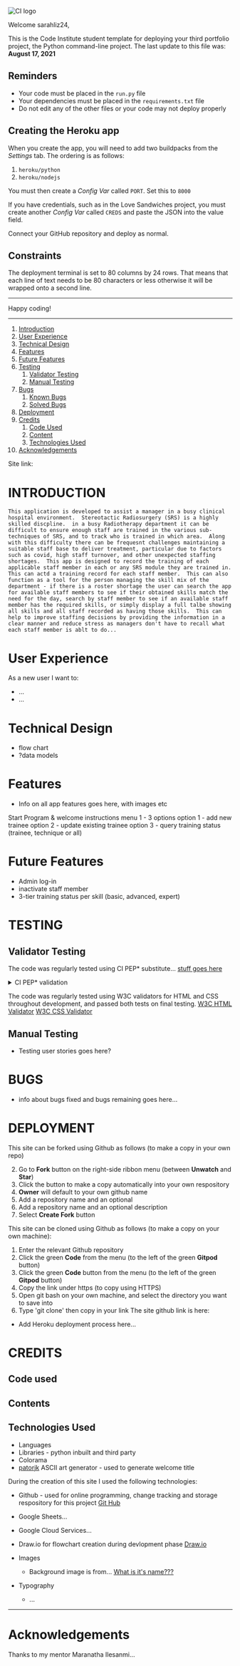![CI logo](https://codeinstitute.s3.amazonaws.com/fullstack/ci_logo_small.png)

Welcome sarahliz24,

This is the Code Institute student template for deploying your third portfolio project, the Python command-line project. The last update to this file was: **August 17, 2021**

## Reminders

* Your code must be placed in the `run.py` file
* Your dependencies must be placed in the `requirements.txt` file
* Do not edit any of the other files or your code may not deploy properly

## Creating the Heroku app

When you create the app, you will need to add two buildpacks from the _Settings_ tab. The ordering is as follows:

1. `heroku/python`
2. `heroku/nodejs`

You must then create a _Config Var_ called `PORT`. Set this to `8000`

If you have credentials, such as in the Love Sandwiches project, you must create another _Config Var_ called `CREDS` and paste the JSON into the value field.

Connect your GitHub repository and deploy as normal.

## Constraints

The deployment terminal is set to 80 columns by 24 rows. That means that each line of text needs to be 80 characters or less otherwise it will be wrapped onto a second line.

-----
Happy coding!

-----------------------------------------------------------------------------------------------------------------------------------------------------------------------

1. [Introduction](#introduction)
2. [User Experience](#user-experience)
3. [Technical Design](#technical-design)
4. [Features](#features)
5. [Future Features](#future-features)
6. [Testing](#testing)
    1. [Validator Testing](#validator-testing)
    2. [Manual Testing](#manual-testing)
7. [Bugs](#bugs)
    1. [Known Bugs](#known-bugs)
    2. [Solved Bugs](#solved-bugs)
8. [Deployment](#deployment)
9. [Credits](#credits)
    1. [Code Used](#code-used)
    2. [Content](#content)
    3. [Technologies Used](#technologies-used)
10. [Acknowledgements](#acknowledgements)

Site link:


# INTRODUCTION

    This application is developed to assist a manager in a busy clinical hospital environment.  Stereotactic Radiosurgery (SRS) is a highly skilled discpline.  in a busy Radiotherapy department it can be difficult to ensure enough staff are trained in the various sub-techniques of SRS, and to track who is trained in which area.  Along with this difficulty there can be frequesnt challenges maintaining a suitable staff base to deliver treatment, particular due to factors such as covid, high staff turnover, and other unexpected staffing shortages.  This app is designed to record the training of each applicable staff member in each or any SRS module they are trained in.  This can actd a training record for each staff member.  This can also function as a tool for the person managing the skill mix of the department - if there is a roster shortage the user can search the app for available staff members to see if their obtained skills match the need for the day, search by staff member to see if an available staff member has the required skills, or simply display a full talbe showing all skills and all staff recorded as having those skills.  This can help to improve staffing decisions by providing the information in a clear manner and reduce stress as managers don't have to recall what each staff member is ablt to do...


# User Experience

As a new user I want to:
* ...
* ...


# Technical Design

* flow chart
* ?data models


# Features

* Info on all app features goes here, with images etc

Start Program & welcome
instructions
menu 1 - 3 options
option 1 - add new trainee
option 2 - update existing trainee
option 3 - query training status (trainee, technique or all)

# Future Features

* Admin log-in
* inactivate staff member
* 3-tier training status per skill (basic, advanced, expert)


# TESTING

## Validator Testing

The code was regularly tested using CI PEP* substitute...
<a href="blah blah blah" target="_blank">stuff goes here</a>
<details><summary>CI PEP* validation</summary>
    <img src="here goes the image address">
</details>


The code was regularly tested using W3C validators for HTML and CSS throughout development, and passed both tests on final testing.
<a href="https://validator.w3.org/#validate_by_input" target="_blank">W3C HTML Validator</a>
<a href="https://jigsaw.w3.org/css-validator/" target="_blank">W3C CSS Validator</a>

## Manual Testing

* Testing user stories goes here?

# BUGS

 * info about bugs fixed and bugs remaining goes here...

# DEPLOYMENT

This site can be forked using Github as follows (to make a copy in your own repo)

2. Go to **Fork** button on the right-side ribbon menu (between **Unwatch** and **Star**)
3. Click the button to make a copy automatically into your own respository
4. **Owner** will default to your own github name
5. Add a repository name and an optional  
5. Add a repository name and an optional description 
6. Select **Create Fork** button

This site can be cloned using Github as follows (to make a copy on your own machine):

1. Enter the relevant Github repository
2. Click the green **Code** from the menu (to the left of the green **Gitpod** button)
2. Click the green **Code** button from the menu (to the left of the green **Gitpod** button)
3. Copy the link under https (to copy using HTTPS)
4. Open git bash on your own machine, and select the directory you want to save into
5. Type 'git clone' then copy in your link
The site github link is here: 

* Add Heroku deployment process here...

# CREDITS

## Code used

## Contents

## Technologies Used

* Languages
* Libraries - python inbuilt and third party
* Colorama
* <a href="https://patorjk.com/" target="_blank">patorjk</a> ASCII art generator - used to generate welcome title

During the creation of this site I used the following technologies:

* Github - used for online programming, change tracking and storage respository for this project <a href="https://github.com/" target="_blank">Git Hub</a>
* Google Sheets...
* Google Cloud Services...
* Draw.io for flowchart creation during devlopment phase <a href="https://app.diagrams.net/?src=about">Draw.io</a>

* Images
	* Background image is from... <a href="do i have a background image?">What is it's name???</a>

* Typography
    * ...
---

# Acknowledgements
Thanks to my mentor Maranatha Ilesanmi...